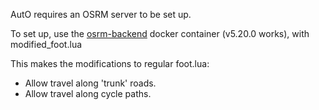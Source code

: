 AutO requires an OSRM server to be set up.  

To set up, use the [osrm-backend](https://hub.docker.com/r/osrm/osrm-backend/) docker container (v5.20.0 works), with modified_foot.lua

This makes the modifications to regular foot.lua:
* Allow travel along 'trunk' roads.
* Allow travel along cycle paths.
